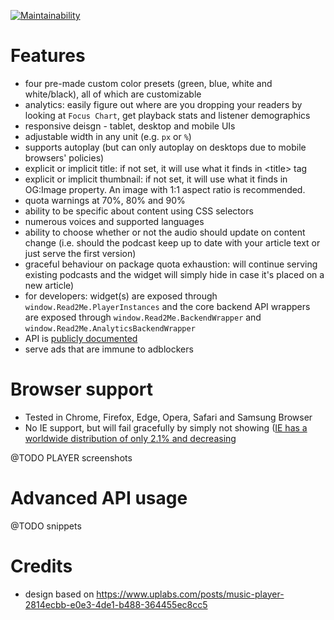 [![Maintainability](https://api.codeclimate.com/v1/badges/36dd4efdd375a4b23b70/maintainability)](https://codeclimate.com/repos/5a4794df0602e102940006eb/maintainability)

# Features
- four pre-made custom color presets (green, blue, white and white/black), all of which are customizable
- analytics: easily figure out where are you dropping your readers by looking at `Focus Chart`, get playback stats and listener demographics
- responsive deisgn - tablet, desktop and mobile UIs
- adjustable width in any unit (e.g. `px` or `%`)
- supports autoplay (but can only autoplay on desktops due to mobile browsers' policies)
- explicit or implicit title: if not set, it will use what it finds in \<title\> tag
- explicit or implicit thumbnail: if not set, it will use what it finds in OG:Image property. An image with 1:1 aspect ratio is recommended. 
- quota warnings at 70%, 80% and 90%
- ability to be specific about content using CSS selectors
- numerous voices and supported languages
- ability to choose whether or not the audio should update on content change (i.e. should the podcast keep up to date with your article text or just serve the first version)
- graceful behaviour on package quota exhaustion: will continue serving existing podcasts and the widget will simply hide in case it's placed on a new article)
- for developers: widget(s) are exposed through `window.Read2Me.PlayerInstances` and the core backend API wrappers are exposed through `window.Read2Me.BackendWrapper` and `window.Read2Me.AnalyticsBackendWrapper`
- API is [publicly documented](https://swaggerhub.com/apis/Read2Me/)
- serve ads that are immune to adblockers

# Browser support
- Tested in Chrome, Firefox, Edge, Opera, Safari and Samsung Browser
- No IE support, but will fail gracefully by simply not showing ([IE has a worldwide distribution of only 2.1% and decreasing](https://www.w3schools.com/browsers/browsers_explorer.asp)

@TODO PLAYER screenshots

# Advanced API usage
@TODO snippets

# Credits
- design based on https://www.uplabs.com/posts/music-player-2814ecbb-e0e3-4de1-b488-364455ec8cc5
